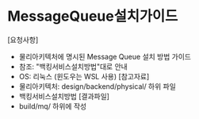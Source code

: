 # MessageQueue설치가이드 
[요청사항]
- 물리아키텍처에 명시된 Message Queue 설치 방법 가이드  
- 참조: "백킹서비스설치방법"대로 안내 
- OS: 리눅스 (윈도우는 WSL 사용)
[참고자료]
- 물리아키텍처: design/backend/physical/ 하위 파일 
- 백킹서비스설치방법
[결과파일]
- build/mq/ 하위에 작성 

